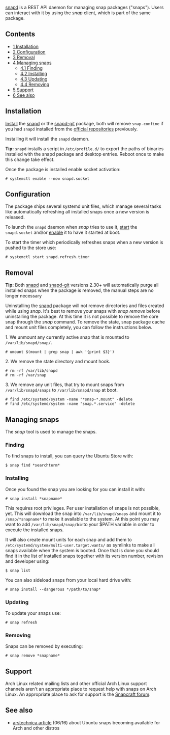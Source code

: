 [snapd](https://github.com/snapcore/snapd) is a REST API daemon for managing snap packages ("snaps"). Users can interact with it by using the *snap* client, which is part of the same package.

## Contents

*   [1 Installation](#Installation)
*   [2 Configuration](#Configuration)
*   [3 Removal](#Removal)
*   [4 Managing snaps](#Managing_snaps)
    *   [4.1 Finding](#Finding)
    *   [4.2 Installing](#Installing)
    *   [4.3 Updating](#Updating)
    *   [4.4 Removing](#Removing)
*   [5 Support](#Support)
*   [6 See also](#See_also)

## Installation

[Install](/index.php/Install "Install") the [snapd](https://aur.archlinux.org/packages/snapd/) or the [snapd-git](https://aur.archlinux.org/packages/snapd-git/) package, both will remove `snap-confine` if you had `snapd` installed from the [official repositories](/index.php/Official_repositories "Official repositories") previously.

Installing it will install the `snapd` daemon.

**Tip:** `snapd` installs a script in `/etc/profile.d/` to export the paths of binaries installed with the snapd package and desktop entries. Reboot once to make this change take effect.

Once the package is installed enable socket activation:

```
# systemctl enable --now snapd.socket

```

## Configuration

The package ships several systemd unit files, which manage several tasks like automatically refreshing all installed snaps once a new version is released.

To launch the `snapd` daemon when *snap* tries to use it, [start](/index.php/Start "Start") the `snapd.socket` and/or [enable](/index.php/Enable "Enable") it to have it started at boot.

To start the timer which periodically refreshes snaps when a new version is pushed to the store use:

```
# systemctl start snapd.refresh.timer

```

## Removal

**Tip:** Both [snapd](https://aur.archlinux.org/packages/snapd/) and [snapd-git](https://aur.archlinux.org/packages/snapd-git/) versions 2.30+ will automatically purge all installed snaps when the package is removed, the manual steps are no longer necessary

Uninstalling the [snapd](https://aur.archlinux.org/packages/snapd/) package will not remove directories and files created while using *snap*. It's best to remove your snaps with *snap remove* before uninstalling the package. At this time it is not possible to remove the core snap through the *snap* command. To remove the state, snap package cache and mount unit files completely, you can follow the instructions below.

1\. We unmount any currently active snap that is mounted to `/var/lib/snapd/snap/`.

```
# umount $(mount | grep snap | awk '{print $3}')

```

2\. We remove the state directory and mount hook.

```
# rm -rf /var/lib/snapd
# rm -rf /var/snap

```

3\. We remove any unit files, that try to mount snaps from `/var/lib/snapd/snaps` to `/var/lib/snapd/snap` at boot.

```
# find /etc/systemd/system -name "*snap-*.mount" -delete
# find /etc/systemd/system -name "snap.*.service" -delete

```

## Managing snaps

The *snap* tool is used to manage the snaps.

### Finding

To find snaps to install, you can query the Ubuntu Store with:

```
$ snap find *searchterm*

```

### Installing

Once you found the snap you are looking for you can install it with:

```
# snap install *snapname*

```

This requires root privileges. Per user installation of snaps is not possible, yet. This will download the snap into `/var/lib/snapd/snaps` and mount it to `/snap/*snapname*` to make it available to the system. At this point you may want to add `/var/lib/snapd/snap/bin`to your $PATH variable in order to execute the installed snaps.

It will also create mount units for each snap and add them to `/etc/systemd/system/multi-user.target.wants/` as symlinks to make all snaps available when the system is booted. Once that is done you should find it in the list of installed snaps together with its version number, revision and developer using:

```
$ snap list

```

You can also sideload snaps from your local hard drive with:

```
# snap install --dangerous */path/to/snap*

```

### Updating

To update your snaps use:

```
# snap refresh

```

### Removing

Snaps can be removed by executing:

```
# snap remove *snapname*

```

## Support

Arch Linux related mailing lists and other official Arch Linux support channels aren't an appropriate place to request help with snaps on Arch Linux. An appropriate place to ask for support is the [Snapcraft forum](https://forum.snapcraft.io).

## See also

*   [arstechnica article](http://arstechnica.com/information-technology/2016/06/goodbye-apt-and-yum-ubuntus-snap-apps-are-coming-to-distros-everywhere/) (06/16) about Ubuntu snaps becoming available for Arch and other distros